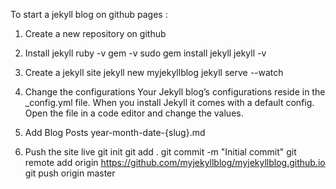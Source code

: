 To start a jekyll blog on github pages :
1. Create a new repository on github
2. Install jekyll
ruby -v
gem -v
sudo gem install jekyll
jekyll -v

3. Create a jekyll site
jekyll new myjekyllblog
jekyll serve --watch


4. Change the configurations
Your Jekyll blog’s configurations reside in the _config.yml file. When you install Jekyll it comes with a default config. Open the file in a code editor and change the values.

5. Add Blog Posts
year-month-date-{slug}.md

6. Push the site live
git init
git add .
git commit -m "Initial commit"
git remote add origin https://github.com/myjekyllblog/myjekyllblog.github.io
git push origin master

